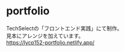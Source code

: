 # portfolio
TechSelectの「フロントエンド実践」にて制作。<br>
見本にアレンジを加えています。<br>
https://lycp152-portfolio.netlify.app/<br>
